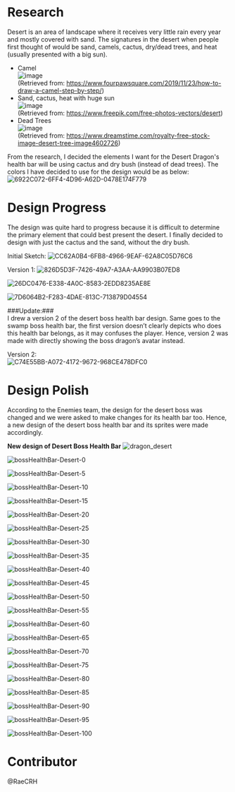 # **Research**   
Desert is an area of landscape where it receives very little rain every year and mostly covered with sand. The signatures in the desert when people first thought of would be sand, camels, cactus, dry/dead trees, and heat (usually presented with a big sun).   
- Camel   
![image](uploads/b8c87f0d3e13e022ce96672ce5dba6a8/image.png)   
(Retrieved from: https://www.fourpawsquare.com/2019/11/23/how-to-draw-a-camel-step-by-step/)   
- Sand, cactus, heat with huge sun   
![image](uploads/dbd9e88cf0c679f8332b4a8b398cc7f3/image.png)   
(Retrieved from: https://www.freepik.com/free-photos-vectors/desert)   
- Dead Trees   
![image](uploads/6f230601de7659d0ed7fb2a2746e6bee/image.png)   
(Retrieved from: https://www.dreamstime.com/royalty-free-stock-image-desert-tree-image4602726)

From the research, I decided the elements I want for the Desert Dragon's health bar will be using cactus and dry bush (instead of dead trees). The colors I have decided to use for the design would be as below:   
![6922C072-6FF4-4D96-A62D-0478E174F779](uploads/8e94e2ed37cc46a3c162b3e8f53ed77f/6922C072-6FF4-4D96-A62D-0478E174F779.jpeg)

# **Design Progress**
The design was quite hard to progress because it is difficult to determine the primary element that could best present the desert. I finally decided to design with just the cactus and the sand, without the dry bush.   

Initial Sketch:
![CC62A0B4-6FB8-4966-9EAF-62A8C05D76C6](uploads/72235ea45d7ff9b2f99312a0af78e800/CC62A0B4-6FB8-4966-9EAF-62A8C05D76C6.jpeg)

Version 1:
![826D5D3F-7426-49A7-A3AA-AA9903B07ED8](uploads/89432b08f6ec9f3a478bd0db9f1ec1b0/826D5D3F-7426-49A7-A3AA-AA9903B07ED8.jpeg)

![26DC0476-E338-4A0C-8583-2EDD8235AE8E](uploads/cd16666ecf809a70f6cc3c1e5c487463/26DC0476-E338-4A0C-8583-2EDD8235AE8E.jpeg)

![7D6064B2-F283-4DAE-813C-713879D04554](uploads/bdca332d342cf959aa5a30b5822484cf/7D6064B2-F283-4DAE-813C-713879D04554.jpeg)

###Update:###   
I drew a version 2 of the desert boss health bar design. Same goes to the swamp boss health bar, the first version doesn’t clearly depicts who does this health bar belongs, as it may confuses the player. Hence, version 2 was made with directly showing the boss dragon’s avatar instead.   

Version 2:   
![C74E55BB-A072-4172-9672-968CE478DFC0](uploads/bc88d76955e610bf88191cb0e80fcad5/C74E55BB-A072-4172-9672-968CE478DFC0.png)

# **Design Polish**
According to the Enemies team, the design for the desert boss was changed and we were asked to make changes for its health bar too. Hence, a new design of the desert boss health bar and its sprites were made accordingly.

**New design of Desert Boss Health Bar**
![dragon_desert](uploads/c64c3a9a1b9e9e2cef011168bad61f6d/dragon_desert.png)

![bossHealthBar-Desert-0](uploads/240c4438a1fb440a9ae374c32e093c84/bossHealthBar-Desert-0.png)

![bossHealthBar-Desert-5](uploads/ec82d1c9ed9bc2a867dbdc9190d18f69/bossHealthBar-Desert-5.png)

![bossHealthBar-Desert-10](uploads/bde4f440e782a39e45a85b0e44092d7c/bossHealthBar-Desert-10.png)

![bossHealthBar-Desert-15](uploads/e7bc3ff1f41ff9db96fbea613be00a47/bossHealthBar-Desert-15.png)

![bossHealthBar-Desert-20](uploads/aa3ea1976d02fb7bd1bb46a6588dc1a1/bossHealthBar-Desert-20.png)

![bossHealthBar-Desert-25](uploads/67bb0abcaa64e142f95e40baf7681a60/bossHealthBar-Desert-25.png)

![bossHealthBar-Desert-30](uploads/21ea25e2da37892631ce1b4041b544c7/bossHealthBar-Desert-30.png)

![bossHealthBar-Desert-35](uploads/de41503b053a0d44957b04b340344a6b/bossHealthBar-Desert-35.png)

![bossHealthBar-Desert-40](uploads/138ca3d7f37db140665e5edcf962c790/bossHealthBar-Desert-40.png)

![bossHealthBar-Desert-45](uploads/21baa43ccc2545daf619c5965d0b6ad0/bossHealthBar-Desert-45.png)

![bossHealthBar-Desert-50](uploads/691df6ff5f6affab0dbf89c67316839a/bossHealthBar-Desert-50.png)

![bossHealthBar-Desert-55](uploads/0aa6f8e1db55951051e508874664568f/bossHealthBar-Desert-55.png)

![bossHealthBar-Desert-60](uploads/37f60e7d81d5f1a29601dcc1449c603c/bossHealthBar-Desert-60.png)

![bossHealthBar-Desert-65](uploads/c14d33ed64a2495455e204919042c982/bossHealthBar-Desert-65.png)

![bossHealthBar-Desert-70](uploads/441b89191ccd45ba53fbffc9d60a21c0/bossHealthBar-Desert-70.png)

![bossHealthBar-Desert-75](uploads/c12f412d82a8ba879dfec3ae172966cc/bossHealthBar-Desert-75.png)

![bossHealthBar-Desert-80](uploads/7683cff18e1098530d87d9389a51fff6/bossHealthBar-Desert-80.png)

![bossHealthBar-Desert-85](uploads/8b4b4dabf33d26c00308c8337009843f/bossHealthBar-Desert-85.png)

![bossHealthBar-Desert-90](uploads/af46c307076146db2b7b62e64c35b5ec/bossHealthBar-Desert-90.png)

![bossHealthBar-Desert-95](uploads/fcdf547f169e9a7193ad07bf74a85212/bossHealthBar-Desert-95.png)

![bossHealthBar-Desert-100](uploads/640de54faa7d42c7f4d586a90eb2435b/bossHealthBar-Desert-100.png)

# **Contributor**
@RaeCRH